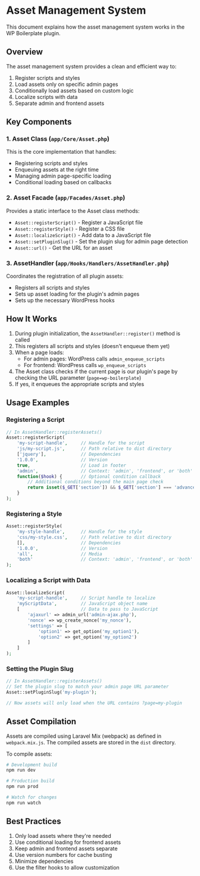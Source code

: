 # Asset Management System

This document explains how the asset management system works in the WP Boilerplate plugin.

## Overview

The asset management system provides a clean and efficient way to:

1. Register scripts and styles
2. Load assets only on specific admin pages
3. Conditionally load assets based on custom logic
4. Localize scripts with data
5. Separate admin and frontend assets

## Key Components

### 1. Asset Class (`app/Core/Asset.php`)

This is the core implementation that handles:
- Registering scripts and styles
- Enqueuing assets at the right time
- Managing admin page-specific loading
- Conditional loading based on callbacks

### 2. Asset Facade (`app/Facades/Asset.php`)

Provides a static interface to the Asset class methods:
- `Asset::registerScript()` - Register a JavaScript file
- `Asset::registerStyle()` - Register a CSS file
- `Asset::localizeScript()` - Add data to a JavaScript file
- `Asset::setPluginSlug()` - Set the plugin slug for admin page detection
- `Asset::url()` - Get the URL for an asset

### 3. AssetHandler (`app/Hooks/Handlers/AssetHandler.php`)

Coordinates the registration of all plugin assets:
- Registers all scripts and styles
- Sets up asset loading for the plugin's admin pages
- Sets up the necessary WordPress hooks

## How It Works

1. During plugin initialization, the `AssetHandler::register()` method is called
2. This registers all scripts and styles (doesn't enqueue them yet)
3. When a page loads:
   - For admin pages: WordPress calls `admin_enqueue_scripts`
   - For frontend: WordPress calls `wp_enqueue_scripts`
4. The Asset class checks if the current page is our plugin's page by checking the URL parameter (`page=wp-boilerplate`)
5. If yes, it enqueues the appropriate scripts and styles

## Usage Examples

### Registering a Script

```php
// In AssetHandler::registerAssets()
Asset::registerScript(
    'my-script-handle',     // Handle for the script
    'js/my-script.js',      // Path relative to dist directory
    ['jquery'],             // Dependencies
    '1.0.0',                // Version
    true,                   // Load in footer
    'admin',                // Context: 'admin', 'frontend', or 'both'
    function($hook) {       // Optional condition callback
        // Additional conditions beyond the main page check
        return isset($_GET['section']) && $_GET['section'] === 'advanced';
    }
);
```

### Registering a Style

```php
Asset::registerStyle(
    'my-style-handle',      // Handle for the style
    'css/my-style.css',     // Path relative to dist directory
    [],                     // Dependencies
    '1.0.0',                // Version
    'all',                  // Media
    'both'                  // Context: 'admin', 'frontend', or 'both'
);
```

### Localizing a Script with Data

```php
Asset::localizeScript(
    'my-script-handle',     // Script handle to localize
    'myScriptData',         // JavaScript object name
    [                       // Data to pass to JavaScript
        'ajaxurl' => admin_url('admin-ajax.php'),
        'nonce' => wp_create_nonce('my_nonce'),
        'settings' => [
            'option1' => get_option('my_option1'),
            'option2' => get_option('my_option2')
        ]
    ]
);
```

### Setting the Plugin Slug

```php
// In AssetHandler::registerAssets()
// Set the plugin slug to match your admin page URL parameter
Asset::setPluginSlug('my-plugin');

// Now assets will only load when the URL contains ?page=my-plugin
```

## Asset Compilation

Assets are compiled using Laravel Mix (webpack) as defined in `webpack.mix.js`. The compiled assets are stored in the `dist` directory.

To compile assets:

```bash
# Development build
npm run dev

# Production build
npm run prod

# Watch for changes
npm run watch
```

## Best Practices

1. Only load assets where they're needed
2. Use conditional loading for frontend assets
3. Keep admin and frontend assets separate
4. Use version numbers for cache busting
5. Minimize dependencies
6. Use the filter hooks to allow customization
